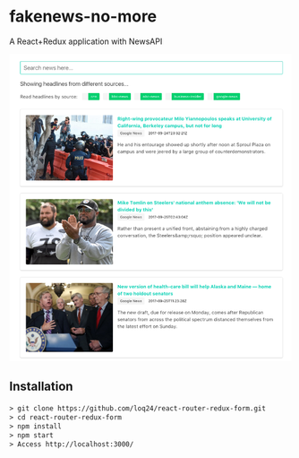 # fakenews-no-more
A React+Redux application with NewsAPI

![Alt text](https://github.com/loq24/fakenews-no-more/blob/master/public/assets/img/screenshot.png)

## Installation
```
> git clone https://github.com/loq24/react-router-redux-form.git
> cd react-router-redux-form
> npm install
> npm start
> Access http://localhost:3000/
```